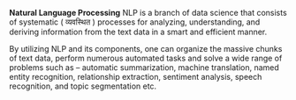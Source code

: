 **Natural Language Processing**
NLP is a branch of data science that consists of systematic ( व्यवस्थित ) processes for analyzing, understanding, and deriving information from the text data in a smart and efficient manner.


By utilizing NLP and its components, one can organize the massive chunks of text data, perform numerous automated tasks and solve a wide range of problems such as – automatic summarization, machine translation, named entity recognition, relationship extraction, sentiment analysis, speech recognition, and topic segmentation etc.
